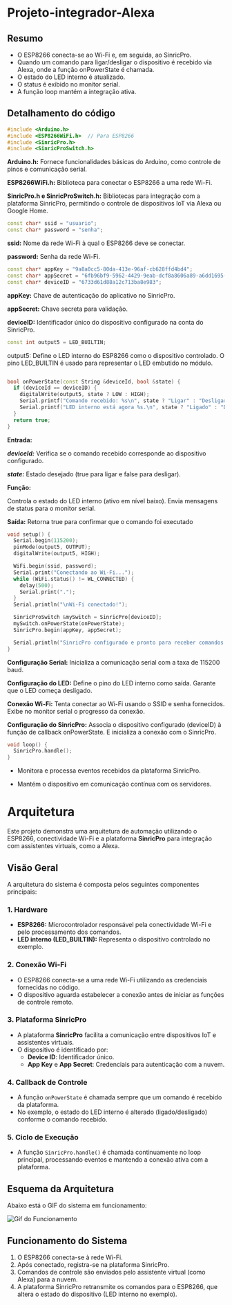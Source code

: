 # Projeto-integrador-Alexa

## Resumo 
- O ESP8266 conecta-se ao Wi-Fi e, em seguida, ao SinricPro.
- Quando um comando para ligar/desligar o dispositivo é recebido via Alexa, onde a função onPowerState é chamada.
- O estado do LED interno é atualizado.
- O status é exibido no monitor serial.
- A função loop mantém a integração ativa.

## Detalhamento do código
``` cpp 
#include <Arduino.h>
#include <ESP8266WiFi.h>  // Para ESP8266
#include <SinricPro.h>
#include <SinricProSwitch.h>
```
**Arduino.h:** Fornece funcionalidades básicas do Arduino, como controle de pinos e comunicação serial.

**ESP8266WiFi.h:** Biblioteca para conectar o ESP8266 a uma rede Wi-Fi.

**SinricPro.h e SinricProSwitch.h:** Bibliotecas para integração com a plataforma SinricPro, permitindo o controle de dispositivos IoT via Alexa ou Google Home.

``` cpp 
const char* ssid = "usuario";
const char* password = "senha";
```
**ssid:** Nome da rede Wi-Fi à qual o ESP8266 deve se conectar.

**password:** Senha da rede Wi-Fi.

``` cpp 
const char* appKey = "9a8a0cc5-80da-413e-96af-cb628ffd4bd4";
const char* appSecret = "6fb96bf9-5962-4429-9eab-dcf8a8606a89-a6dd1695-cd9c-420a-a248-8799130dc4b1";
const char* deviceID = "6733d61d88a12c713ba8e983";
```
**appKey:** Chave de autenticação do aplicativo no SinricPro.

**appSecret:** Chave secreta para validação.

**deviceID:** Identificador único do dispositivo configurado na conta do SinricPro.

``` cpp 
const int output5 = LED_BUILTIN;
```
output5: Define o LED interno do ESP8266 como o dispositivo controlado. O pino LED_BUILTIN é usado para representar o LED embutido no módulo.

``` cpp 

bool onPowerState(const String &deviceId, bool &state) {
  if (deviceId == deviceID) {
    digitalWrite(output5, state ? LOW : HIGH);
    Serial.printf("Comando recebido: %s\n", state ? "Ligar" : "Desligar");
    Serial.printf("LED interno está agora %s.\n", state ? "Ligado" : "Desligado");
  }
  return true;
}
```
**Entrada:**

***deviceId:*** Verifica se o comando recebido corresponde ao dispositivo configurado.

***state:*** Estado desejado (true para ligar e false para desligar).

**Função:**

Controla o estado do LED interno (ativo em nível baixo).
Envia mensagens de status para o monitor serial.

**Saída:** Retorna true para confirmar que o comando foi executado

``` cpp 
void setup() {
  Serial.begin(115200);
  pinMode(output5, OUTPUT);
  digitalWrite(output5, HIGH);

  WiFi.begin(ssid, password);
  Serial.print("Conectando ao Wi-Fi...");
  while (WiFi.status() != WL_CONNECTED) {
    delay(500);
    Serial.print(".");
  }
  Serial.println("\nWi-Fi conectado!");

  SinricProSwitch &mySwitch = SinricPro[deviceID];
  mySwitch.onPowerState(onPowerState);
  SinricPro.begin(appKey, appSecret);

  Serial.println("SinricPro configurado e pronto para receber comandos.");
}
```
**Configuração Serial:** Inicializa a comunicação serial com a taxa de 115200 baud.

**Configuração do LED:**
Define o pino do LED interno como saída. Garante que o LED começa desligado.

**Conexão Wi-Fi:**
Tenta conectar ao Wi-Fi usando o SSID e senha fornecidos.
Exibe no monitor serial o progresso da conexão.

**Configuração do SinricPro:**
Associa o dispositivo configurado (deviceID) à função de callback onPowerState. E inicializa a conexão com o SinricPro.

``` cpp 
void loop() {
  SinricPro.handle();
}
```
- Monitora e processa eventos recebidos da plataforma SinricPro.

- Mantém o dispositivo em comunicação contínua com os servidores.

# Arquitetura

Este projeto demonstra uma arquitetura de automação utilizando o ESP8266, conectividade Wi-Fi e a plataforma **SinricPro** para integração com assistentes virtuais, como a Alexa.

## Visão Geral

A arquitetura do sistema é composta pelos seguintes componentes principais:

### 1. **Hardware**
- **ESP8266:** Microcontrolador responsável pela conectividade Wi-Fi e pelo processamento dos comandos.
- **LED interno (LED_BUILTIN):** Representa o dispositivo controlado no exemplo.

### 2. **Conexão Wi-Fi**
- O ESP8266 conecta-se a uma rede Wi-Fi utilizando as credenciais fornecidas no código.
- O dispositivo aguarda estabelecer a conexão antes de iniciar as funções de controle remoto.

### 3. **Plataforma SinricPro**
- A plataforma **SinricPro** facilita a comunicação entre dispositivos IoT e assistentes virtuais.
- O dispositivo é identificado por:
  - **Device ID**: Identificador único.
  - **App Key** e **App Secret**: Credenciais para autenticação com a nuvem.

### 4. **Callback de Controle**
- A função `onPowerState` é chamada sempre que um comando é recebido da plataforma.
- No exemplo, o estado do LED interno é alterado (ligado/desligado) conforme o comando recebido.

### 5. **Ciclo de Execução**
- A função `SinricPro.handle()` é chamada continuamente no loop principal, processando eventos e mantendo a conexão ativa com a plataforma.

## Esquema da Arquitetura

Abaixo está o GIF do sistema em funcionamento:

![Gif do Funcionamento](funcionamento.gif)

## Funcionamento do Sistema

1. O ESP8266 conecta-se à rede Wi-Fi.
2. Após conectado, registra-se na plataforma SinricPro.
3. Comandos de controle são enviados pelo assistente virtual (como Alexa) para a nuvem.
4. A plataforma SinricPro retransmite os comandos para o ESP8266, que altera o estado do dispositivo (LED interno no exemplo).